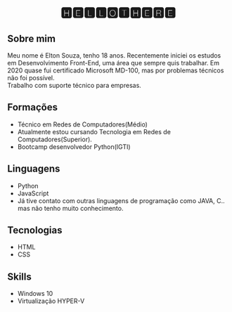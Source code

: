 <h1 align="center">🅷🅴🅻🅻🅾🆃🅷🅴🆁🅴</h1>

## Sobre mim
Meu nome é Elton Souza, tenho 18 anos. Recentemente iniciei os estudos em Desenvolvimento Front-End, uma área que sempre quis trabalhar. Em 2020 quase fui certificado Microsoft MD-100, mas por problemas técnicos não foi possível.<br>
Trabalho com suporte técnico para empresas.

## Formações
- Técnico em Redes de Computadores(Médio)<br>
- Atualmente estou cursando Tecnologia em Redes de Computadores(Superior).<br>
- Bootcamp desenvolvedor Python(IGTI)

## Linguagens
- Python
- JavaScript
- Já tive contato com outras linguagens de programação como JAVA, C.. mas não tenho muito conhecimento.

## Tecnologias 
- HTML
- CSS

## Skills
- Windows 10
- Virtualização HYPER-V
